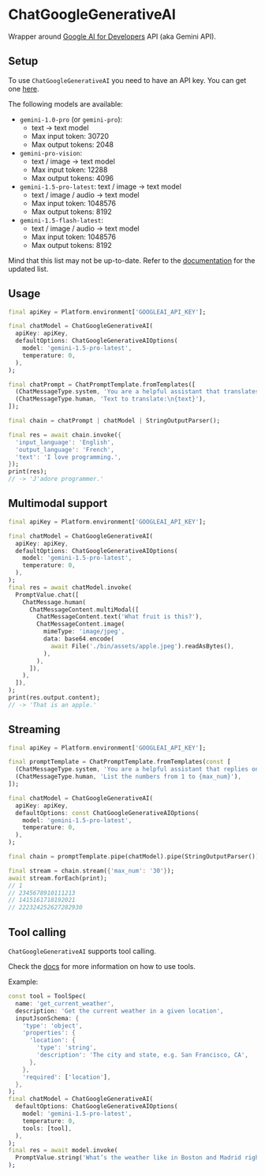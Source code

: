 # ChatGoogleGenerativeAI

Wrapper around [Google AI for Developers](https://ai.google.dev/) API (aka Gemini API).

## Setup

To use `ChatGoogleGenerativeAI` you need to have an API key. You can get one [here](https://aistudio.google.com/app/apikey).

The following models are available:
- `gemini-1.0-pro` (or `gemini-pro`):
  * text -> text model
  * Max input token: 30720
  * Max output tokens: 2048
- `gemini-pro-vision`:
  * text / image -> text model
  * Max input token: 12288
  * Max output tokens: 4096
- `gemini-1.5-pro-latest`: text / image -> text model
  * text / image / audio -> text model
  * Max input token: 1048576
  * Max output tokens: 8192
- `gemini-1.5-flash-latest`:
  * text / image / audio -> text model
  * Max input token: 1048576
  * Max output tokens: 8192

Mind that this list may not be up-to-date. Refer to the [documentation](https://ai.google.dev/models) for the updated list.

## Usage

```dart
final apiKey = Platform.environment['GOOGLEAI_API_KEY'];

final chatModel = ChatGoogleGenerativeAI(
  apiKey: apiKey,
  defaultOptions: ChatGoogleGenerativeAIOptions(
    model: 'gemini-1.5-pro-latest',
    temperature: 0,
  ),
);

final chatPrompt = ChatPromptTemplate.fromTemplates([
  (ChatMessageType.system, 'You are a helpful assistant that translates {input_language} to {output_language}.'),
  (ChatMessageType.human, 'Text to translate:\n{text}'),
]);

final chain = chatPrompt | chatModel | StringOutputParser();

final res = await chain.invoke({
  'input_language': 'English',
  'output_language': 'French',
  'text': 'I love programming.',
});
print(res);
// -> 'J'adore programmer.'
```

## Multimodal support

```dart
final apiKey = Platform.environment['GOOGLEAI_API_KEY'];

final chatModel = ChatGoogleGenerativeAI(
  apiKey: apiKey,
  defaultOptions: ChatGoogleGenerativeAIOptions(
    model: 'gemini-1.5-pro-latest',
    temperature: 0,
  ),
);
final res = await chatModel.invoke(
  PromptValue.chat([
    ChatMessage.human(
      ChatMessageContent.multiModal([
        ChatMessageContent.text('What fruit is this?'),
        ChatMessageContent.image(
          mimeType: 'image/jpeg',
          data: base64.encode(
            await File('./bin/assets/apple.jpeg').readAsBytes(),
          ),
        ),
      ]),
    ),
  ]),
);
print(res.output.content);
// -> 'That is an apple.'
```

## Streaming

```dart
final apiKey = Platform.environment['GOOGLEAI_API_KEY'];

final promptTemplate = ChatPromptTemplate.fromTemplates(const [
  (ChatMessageType.system, 'You are a helpful assistant that replies only with numbers in order without any spaces or commas.'),
  (ChatMessageType.human, 'List the numbers from 1 to {max_num}'),
]);

final chatModel = ChatGoogleGenerativeAI(
  apiKey: apiKey,
  defaultOptions: const ChatGoogleGenerativeAIOptions(
    model: 'gemini-1.5-pro-latest',
    temperature: 0,
  ),
);

final chain = promptTemplate.pipe(chatModel).pipe(StringOutputParser());

final stream = chain.stream({'max_num': '30'});
await stream.forEach(print);
// 1
// 2345678910111213
// 1415161718192021
// 222324252627282930 
```

## Tool calling

`ChatGoogleGenerativeAI` supports tool calling.

Check the [docs](https://langchaindart.com/#/modules/model_io/models/chat_models/how_to/tools) for more information on how to use tools.

Example:
```dart
const tool = ToolSpec(
  name: 'get_current_weather',
  description: 'Get the current weather in a given location',
  inputJsonSchema: {
    'type': 'object',
    'properties': {
      'location': {
        'type': 'string',
        'description': 'The city and state, e.g. San Francisco, CA',
      },
    },
    'required': ['location'],
  },
);
final chatModel = ChatGoogleGenerativeAI(
  defaultOptions: ChatGoogleGenerativeAIOptions(
    model: 'gemini-1.5-pro-latest',
    temperature: 0,
    tools: [tool],
  ),
);
final res = await model.invoke(
  PromptValue.string('What’s the weather like in Boston and Madrid right now in celsius?'),
);
```
